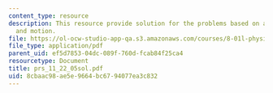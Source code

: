 ```yaml
---
content_type: resource
description: This resource provide solution for the problems based on acceleration
  and motion.
file: https://ol-ocw-studio-app-qa.s3.amazonaws.com/courses/8-01l-physics-i-classical-mechanics-fall-2005/8cbaac98ae5e9664bc6794077ea3c832_prs_11_22_05sol.pdf
file_type: application/pdf
parent_uid: ef5d7853-04dc-089f-760d-fcab84f25ca4
resourcetype: Document
title: prs_11_22_05sol.pdf
uid: 8cbaac98-ae5e-9664-bc67-94077ea3c832
---
```

